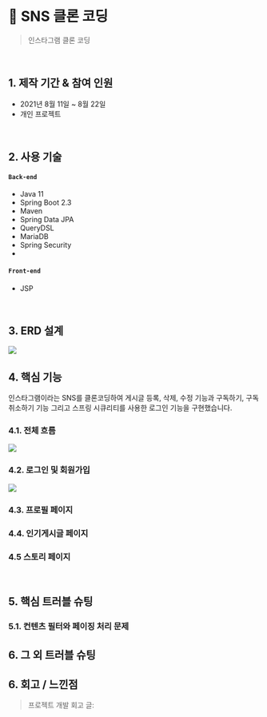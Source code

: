# :pushpin: SNS 클론 코딩
>인스타그램 클론 코딩
>  

</br>

## 1. 제작 기간 & 참여 인원
- 2021년 8월 11일 ~ 8월 22일
- 개인 프로젝트

</br>

## 2. 사용 기술
#### `Back-end`
  - Java 11
  - Spring Boot 2.3
  - Maven
  - Spring Data JPA
  - QueryDSL
  - MariaDB
  - Spring Security
  - 
#### `Front-end`
  - JSP

</br>

## 3. ERD 설계
![](https://user-images.githubusercontent.com/62270305/144554055-7d044627-f2c9-49f5-84a9-4f159c296e5c.png)


## 4. 핵심 기능
인스타그램이라는 SNS를 클론코딩하여 게시글 등록, 삭제, 수정 기능과 구독하기, 구독취소하기 기능 그리고 스프링 시큐리티를 사용한 로그인 기능을 구현했습니다.

### 4.1. 전체 흐름
![](https://user-images.githubusercontent.com/62270305/145223241-79f3b5af-d5ce-48d9-a9ce-e407116e58f5.png)

### 4.2. 로그인 및 회원가입

![](https://user-images.githubusercontent.com/62270305/157661585-3854eef7-651f-4f4f-ba46-faf97d9a9974.png)

### 4.3. 프로필 페이지


### 4.4. 인기게시글 페이지



### 4.5 스토리 페이지



</div>
</details>

</br>

## 5. 핵심 트러블 슈팅
### 5.1. 컨텐츠 필터와 페이징 처리 문제


## 6. 그 외 트러블 슈팅


## 6. 회고 / 느낀점
>프로젝트 개발 회고 글: 

